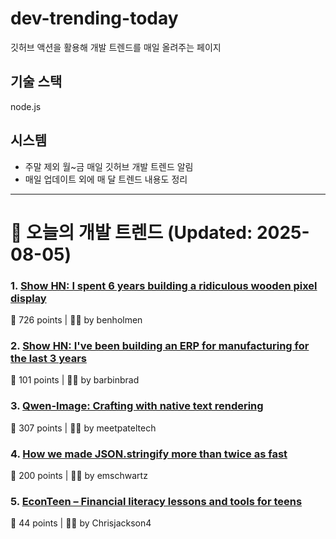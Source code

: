 # dev-trending-today
깃허브 액션을 활용해 개발 트렌드를 매일 올려주는 페이지

## 기술 스택
node.js
## 시스템
- 주말 제외 월~금 매일 깃허브 개발 트렌드 알림
- 매일 업데이트 외에 매 달 트렌드 내용도 정리
---

# 📰 오늘의 개발 트렌드 (Updated: 2025-08-05)

### 1. [Show HN: I spent 6 years building a ridiculous wooden pixel display](https://benholmen.com/blog/kilopixel/)
💬 726 points | 🧑‍💻 by benholmen

### 2. [Show HN: I've been building an ERP for manufacturing for the last 3 years](https://github.com/crbnos/carbon)
💬 101 points | 🧑‍💻 by barbinbrad

### 3. [Qwen-Image: Crafting with native text rendering](https://qwenlm.github.io/blog/qwen-image/)
💬 307 points | 🧑‍💻 by meetpateltech

### 4. [How we made JSON.stringify more than twice as fast](https://v8.dev/blog/json-stringify)
💬 200 points | 🧑‍💻 by emschwartz

### 5. [EconTeen – Financial literacy lessons and tools for teens](https://econteen.com/)
💬 44 points | 🧑‍💻 by Chrisjackson4

